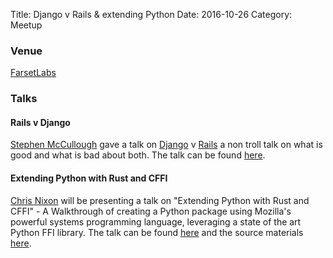 Title: Django v Rails & extending Python
Date: 2016-10-26
Category: Meetup

### Venue

[FarsetLabs](http://www.farsetlabs.org.uk/)  

### Talks

#### Rails v Django
[Stephen McCullough](http://www.swm.cc/) gave a talk on [Django](https://www.djangoproject.com/) v [Rails](http://rubyonrails.org/) a non troll talk on what is good and what is bad about both. The talk can be found [here](https://speakerdeck.com/swmcc/django-v-rails).

#### Extending Python with Rust and CFFI
[Chris Nixon](https://gitlab.com/cnixon) will be presenting a talk on "Extending Python with Rust and CFFI" - A Walkthrough of creating a Python  package using Mozilla's powerful systems programming language, leveraging a state of the art Python FFI library. The talk can be found [here](https://cnixon.gitlab.io/extend-python-with-rust-via-cffi/) and the source materials [here](https://gitlab.com/cnixon/extend-python-with-rust-via-cffi).
